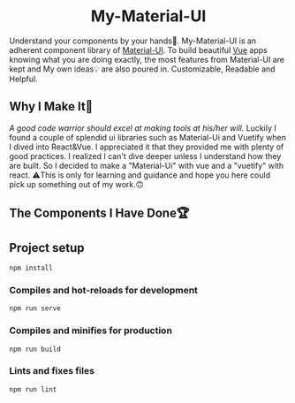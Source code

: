 <h1 align="center">My-Material-UI</h1>

Understand your components by your hands🔨. My-Material-UI is an adherent component library of [Material-UI](https://github.com/mui-org/material-ui). To build beautiful [Vue](https://github.com/vuejs/vue) apps knowing what you are doing exactly, the most features from Material-UI are kept and My own ideas💡 are also poured in. Customizable, Readable and Helpful.

## Why I Make It🛵

*A good code warrior should excel at making tools at his/her will.*
Luckily I found a couple of splendid ui libraries such as Material-Ui and Vuetify when I dived into React&Vue.
I appreciated it that they provided me with plenty of good practices.
I realized I can't dive deeper unless I understand how they are built.
So I decided to make a "Material-Ui" with vue and a "vuetify" with react.
⚠️This is only for learning and guidance and hope you here could pick up something out of my work.🙃

## The Components I Have Done🏆

## Project setup

```
npm install
```

### Compiles and hot-reloads for development

```
npm run serve
```

### Compiles and minifies for production

```
npm run build
```

### Lints and fixes files

```
npm run lint
```
